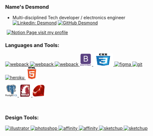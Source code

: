 ### Name's Desmond
- Multi-disciplined Tech developer / electronics engineer <br>
[![Linkedin: Desmond](https://img.shields.io/badge/-Desmond-blue?style=flat-square&logo=Linkedin&logoColor=white&link=https://www.linkedin.com/in/nicoletaciobanu/)](https://www.linkedin.com/in/desmond-kh-ip//)
[![GitHub Desmond](https://img.shields.io/github/followers/Desmond?label=follow&style=social)](https://github.com/barrrricade)
<a href="https://www.notion.so/Desmond-Ip-Electronics-engineer-Fullstack-developer-2dbdfefdc9644b7b9c595a0bbbc8dae6" target="_blank" style="margin-left: 5px;">
  <img src="https://cdn.icon-icons.com/icons2/2429/PNG/512/notion_logo_icon_147257.png" alt="Notion Page" height="20"/>
  visit my profile
</a>


<h3 align="left">Languages and Tools:</h3>
<p align="left"><a href="" target="_blank"> <img src="https://cdn.iconscout.com/icon/free/png-512/c-programming-569564.png" alt="webpack" width="40" height="40"/> </a>
<a href="" target="_blank"> <img src="https://www.raspberrypi.org/wp-content/uploads/2011/10/Raspi-PGB001.png" alt="webpack" width="40" height="40"/> </a>
<a href="" target="_blank"> <img src="https://www.clipartmax.com/png/middle/100-1008674_intro-arduino-logo-arduino-logo-png.png" alt="webpack" width="65" height="40"/> </a>
<a href="https://getbootstrap.com" target="_blank"> <img src="https://raw.githubusercontent.com/devicons/devicon/master/icons/bootstrap/bootstrap-plain-wordmark.svg" alt="bootstrap" width="40" height="40"/> </a>
<a href="https://www.w3schools.com/css/" target="_blank"> <img src="https://raw.githubusercontent.com/devicons/devicon/master/icons/css3/css3-original-wordmark.svg" alt="css3" width="65" height="40"/> </a>
<a href="https://www.figma.com/" target="_blank"> <img src="https://www.vectorlogo.zone/logos/figma/figma-icon.svg" alt="figma" width="40" height="40"/> </a>
<a href="https://git-scm.com/" target="_blank"> <img src="https://www.vectorlogo.zone/logos/git-scm/git-scm-icon.svg" alt="git" width="40" height="40"/> </a>
<a href="https://heroku.com" target="_blank"> <img src="https://www.vectorlogo.zone/logos/heroku/heroku-icon.svg" alt="heroku" width="40" height="40"/> </a> <a href="https://www.w3.org/html/" target="_blank"> <img src="https://raw.githubusercontent.com/devicons/devicon/master/icons/html5/html5-original-wordmark.svg" alt="html5" width="40" height="40"/> </a>

<a href="https://developer.mozilla.org/en-US/docs/Web/JavaScript" target="_blank">  </a>
<a href="https://www.postgresql.org" target="_blank"> <img src="https://raw.githubusercontent.com/devicons/devicon/master/icons/postgresql/postgresql-original-wordmark.svg" alt="postgresql" width="40" height="40"/> </a>  <a href="https://rubyonrails.org" target="_blank"> <img src="https://raw.githubusercontent.com/devicons/devicon/master/icons/rails/rails-original-wordmark.svg" alt="rails" width="40" height="40"/> </a>
<a href="https://www.ruby-lang.org/en/" target="_blank"> <img src="https://raw.githubusercontent.com/devicons/devicon/master/icons/ruby/ruby-original.svg" alt="ruby" width="40" height="40"/> </a> </p>

<br>
<h3 align="left">Design Tools:</h3>
<p>
<a href="https://www.adobe.com/in/products/illustrator.html" target="_blank"> <img src="https://www.vectorlogo.zone/logos/adobe_illustrator/adobe_illustrator-icon.svg" alt="illustrator" width="40" height="40"/> </a>
  <a href="https://www.adobe.com/in/products/illustrator.html" target="_blank"> <img src="https://upload.wikimedia.org/wikipedia/commons/thumb/a/af/Adobe_Photoshop_CC_icon.svg/512px-Adobe_Photoshop_CC_icon.svg.png" alt="photoshop" width="40" height="40"/> </a>
<a href="" target="_blank"> <img src="https://upload.wikimedia.org/wikipedia/en/f/fb/Affinity_Photo_logo_new.png" alt="affinity" width="40" height="40"/> </a>
<a href="" target="_blank"> <img src="https://upload.wikimedia.org/wikipedia/en/6/6d/Affinity_Designer_logo_new.png" alt="affinity" width="40" height="40"/> </a>
<a href="https://www.sketchup.com/" target="_blank"> <img src="https://banner2.cleanpng.com/20180324/sew/kisspng-sketchup-logo-3d-modeling-computer-aided-design-co-ebay-5ab6e8b357c396.6309617015219365633595.jpg" alt="sketchup" width="40" height="40"/> </a>
<a href="https://www.autodesk.com/products/autocad/overview" target="_blank"> <img src="https://www.pngitem.com/pimgs/m/1-19823_transparent-cad-png-logo-autocad-2018-png-png.png" alt="sketchup" width="40" height="40"/> </a>
</p>

<!--
**barrrricade/barrrricade** is a ✨ _special_ ✨ repository because its `README.md` (this file) appears on your GitHub profile.

Here are some ideas to get you started:

- 🔭 I’m currently working on ...
- 🌱 I’m currently learning ...
- 👯 I’m looking to collaborate on ...
- 🤔 I’m looking for help with ...
- 💬 Ask me about ...
- 📫 How to reach me: ...
- 😄 Pronouns: ...
- ⚡ Fun fact: ...
-->
